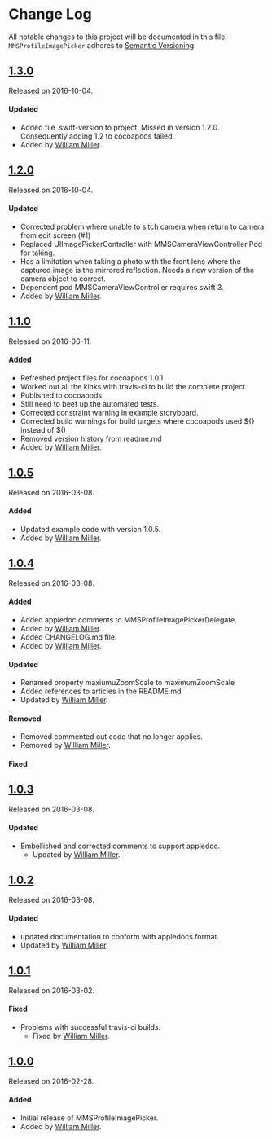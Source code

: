 # Change Log
All notable changes to this project will be documented in this file.
`MMSProfileImagePicker` adheres to [Semantic Versioning](http://semver.org/).

## [1.3.0](https://github.com/miller-ms/MMSProfileImagePicker/releases/tag/1.3.0)
Released on 2016-10-04. 

#### Updated
- Added file .swift-version to project.  Missed in version 1.2.0. Consequently adding 1.2 to cocoapods failed.
- Added by [William Miller](https://github.com/miller-ms).

## [1.2.0](https://github.com/miller-ms/MMSProfileImagePicker/releases/tag/1.2.0)
Released on 2016-10-04. 

#### Updated
- Corrected problem where unable to sitch camera when return to camera from edit screen (#1)
- Replaced UIImagePickerController with MMSCameraViewController Pod for taking.
- Has a limitation when taking a photo with the front lens where the captured image is the mirrored reflection.  Needs a new version of the camera object to correct.
- Dependent pod MMSCameraViewController requires swift 3.
- Added by [William Miller](https://github.com/miller-ms).


## [1.1.0](https://github.com/miller-ms/MMSProfileImagePicker/releases/tag/1.1.0)
Released on 2016-06-11. 

#### Added
- Refreshed project files for cocoapods 1.0.1
- Worked out all the kinks with travis-ci to build the complete project
- Published to cocoapods.
- Still need to beef up the automated tests.
- Corrected constraint warning in example storyboard.
- Corrected build warnings for build targets where cocoapods used ${} instead of $()
- Removed version history from readme.md
 - Added by [William Miller](https://github.com/miller-ms).

## [1.0.5](https://github.com/miller-ms/MMSProfileImagePicker/releases/tag/1.0.5)
Released on 2016-03-08. 

#### Added
- Updated example code with version 1.0.5.
 - Added by [William Miller](https://github.com/miller-ms).

## [1.0.4](https://github.com/miller-ms/MMSProfileImagePicker/releases/tag/1.0.4)
Released on 2016-03-08. 

#### Added
- Added appledoc comments to MMSProfileImagePickerDelegate.
 - Added by [William Miller](https://github.com/miller-ms).
- Added CHANGELOG.md file.
 - Added by [William Miller](https://github.com/miller-ms).

#### Updated
- Renamed property maxiumuZoomScale to maximumZoomScale
- Added references to articles in the README.md
 - Updated by [William Miller](https://github.com/miller-ms).

#### Removed
- Removed commented out code that no longer applies.
 - Removed by [William Miller](https://github.com/miller-ms).

#### Fixed

## [1.0.3](https://github.com/miller-ms/MMSProfileImagePicker/releases/tag/1.0.3)
Released on 2016-03-08. 

#### Updated
- Embellished and corrected comments to support appledoc.
  - Updated by [William Miller](https://github.com/miller-ms).

## [1.0.2](https://github.com/miller-ms/MMSProfileImagePicker/releases/tag/1.0.2)
Released on 2016-03-08. 

#### Updated
- updated documentation to conform with appledocs format.
 - Updated by [William Miller](https://github.com/miller-ms).


## [1.0.1](https://github.com/miller-ms/MMSProfileImagePicker/releases/tag/1.0.1)
Released on 2016-03-02. 

#### Fixed
- Problems with successful travis-ci builds.
  - Fixed by [William Miller](https://github.com/miller-ms).

## [1.0.0](https://github.com/miller-ms/MMSProfileImagePicker/releases/tag/1.0.0)
Released on 2016-02-28. 

#### Added
- Initial release of MMSProfileImagePicker.
 - Added by [William Miller](https://github.com/miller-ms).
